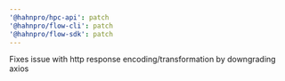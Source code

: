 ```yaml
---
'@hahnpro/hpc-api': patch
'@hahnpro/flow-cli': patch
'@hahnpro/flow-sdk': patch
---
```


Fixes issue with http response encoding/transformation by downgrading axios
